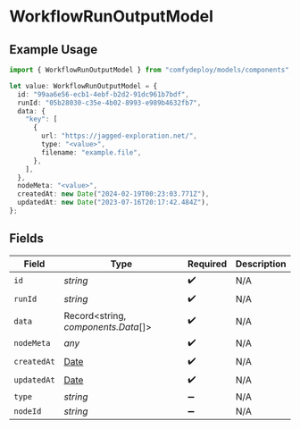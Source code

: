 # WorkflowRunOutputModel

## Example Usage

```typescript
import { WorkflowRunOutputModel } from "comfydeploy/models/components";

let value: WorkflowRunOutputModel = {
  id: "99aa6e56-ecb1-4ebf-b2d2-91dc961b7bdf",
  runId: "05b28030-c35e-4b02-8993-e989b4632fb7",
  data: {
    "key": [
      {
        url: "https://jagged-exploration.net/",
        type: "<value>",
        filename: "example.file",
      },
    ],
  },
  nodeMeta: "<value>",
  createdAt: new Date("2024-02-19T00:23:03.771Z"),
  updatedAt: new Date("2023-07-16T20:17:42.484Z"),
};
```

## Fields

| Field                                                                                         | Type                                                                                          | Required                                                                                      | Description                                                                                   |
| --------------------------------------------------------------------------------------------- | --------------------------------------------------------------------------------------------- | --------------------------------------------------------------------------------------------- | --------------------------------------------------------------------------------------------- |
| `id`                                                                                          | *string*                                                                                      | :heavy_check_mark:                                                                            | N/A                                                                                           |
| `runId`                                                                                       | *string*                                                                                      | :heavy_check_mark:                                                                            | N/A                                                                                           |
| `data`                                                                                        | Record<string, *components.Data*[]>                                                           | :heavy_check_mark:                                                                            | N/A                                                                                           |
| `nodeMeta`                                                                                    | *any*                                                                                         | :heavy_check_mark:                                                                            | N/A                                                                                           |
| `createdAt`                                                                                   | [Date](https://developer.mozilla.org/en-US/docs/Web/JavaScript/Reference/Global_Objects/Date) | :heavy_check_mark:                                                                            | N/A                                                                                           |
| `updatedAt`                                                                                   | [Date](https://developer.mozilla.org/en-US/docs/Web/JavaScript/Reference/Global_Objects/Date) | :heavy_check_mark:                                                                            | N/A                                                                                           |
| `type`                                                                                        | *string*                                                                                      | :heavy_minus_sign:                                                                            | N/A                                                                                           |
| `nodeId`                                                                                      | *string*                                                                                      | :heavy_minus_sign:                                                                            | N/A                                                                                           |